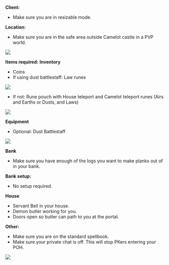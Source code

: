 **Client:**
* Make sure you are in resizable mode.

**Location:**
* Make sure you are in the safe area outside Camelot castle in a PVP world.

![](https://cdn.discordapp.com/attachments/767395202338914314/767397552747839488/unknown.png)

**Items required:**
**Inventory**
* Coins
* If using dust battlestaff: Law runes

![](https://cdn.discordapp.com/attachments/767395202338914314/767397711217164288/unknown.png)

* If not: Rune pouch with House teleport and Camelot teleport runes (Airs and Earths or Dusts, and Laws)

![](https://cdn.discordapp.com/attachments/767395202338914314/767398124837928971/unknown.png)

**Equipment**
* Optional: Dust Battlestaff

![](https://cdn.discordapp.com/attachments/767395202338914314/767397659254063114/unknown.png)

**Bank**
* Make sure you have enough of the logs you want to make planks out of in your bank.

**Bank setup:**
* No setup required.

**House**
* Servant Bell in your house.
* Demon butler working for you.
* Doors open so butler can path to you at the portal.

**Other:**
* Make sure you are on the standard spellbook.
* Make sure your private chat is off. This will stop PKers entering your POH.

![](https://cdn.discordapp.com/attachments/767395202338914314/767397755236646982/unknown.png)

